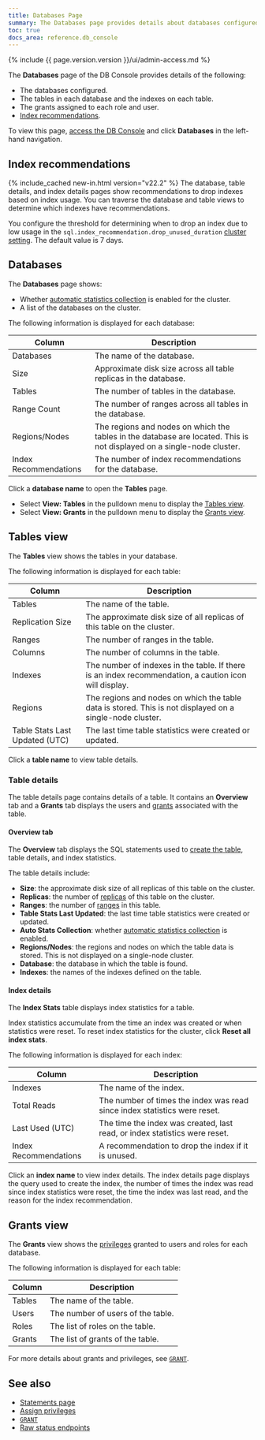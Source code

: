 ```yaml
---
title: Databases Page
summary: The Databases page provides details about databases configured, the tables in each database, and the grants assigned to each user.
toc: true
docs_area: reference.db_console
---
```


{% include {{ page.version.version }}/ui/admin-access.md %}

The **Databases** page of the DB Console provides details of the following:

- The databases configured.
- The tables in each database and the indexes on each table.
- The grants assigned to each role and user.
- [Index recommendations](#index-recommendations).

To view this page, [access the DB Console](ui-overview.html#db-console-access) and click **Databases** in the left-hand navigation.

## Index recommendations

{% include_cached new-in.html version="v22.2" %} The database, table details, and index details pages show recommendations to drop indexes based on index usage. You can traverse the database and table views to determine which indexes have recommendations.

You configure the threshold for determining when to drop an index due to low usage in the `sql.index_recommendation.drop_unused_duration` [cluster setting](cluster-settings.html). The default value is 7 days.

## Databases

The **Databases** page shows:

- Whether [automatic statistics collection](cost-based-optimizer.html#table-statistics) is enabled for the cluster.
- A list of the databases on the cluster.

The following information is displayed for each database:

| Column                | Description                                                                                                             |
|-----------------------|-------------------------------------------------------------------------------------------------------------------------|
| Databases             | The name of the database.                                                                                               |
| Size                  | Approximate disk size across all table replicas in the database.                                                        |
| Tables                | The number of tables in the database.                                                                                   |
| Range Count           | The number of ranges across all tables in the database.                                                                 |
| Regions/Nodes         | The regions and nodes on which the tables in the database are located. This is not displayed on a single-node cluster.  |
| Index Recommendations | The number of index recommendations for the database.                                                                   |

Click a **database name** to open the **Tables** page.

-  Select **View: Tables** in the pulldown menu to display the [Tables view](#tables-view).
-  Select **View: Grants** in the pulldown menu to display the [Grants view](#grants-view).

## Tables view

The **Tables** view shows the tables in your database.

The following information is displayed for each table:

| Column                         | Description                                                                                                      |
|--------------------------------|------------------------------------------------------------------------------------------------------------------|
| Tables                         | The name of the table.                                                                                           |
| Replication Size               | The approximate disk size of all replicas of this table on the cluster.                                          |
| Ranges                         | The number of ranges in the table.                                                                               |
| Columns                        | The number of columns in the table.                                                                              |
| Indexes                        | The number of indexes in the table. If there is an index recommendation, a caution icon will display.            |
| Regions                        | The regions and nodes on which the table data is stored. This is not displayed on a single-node cluster.         |
| Table Stats Last Updated (UTC) | The last time table statistics were created or updated.                                                          |

Click a **table name** to view table details.

### Table details

The table details page contains details of a table. It contains an **Overview** tab and a **Grants** tab displays the users and [grants](grant.html) associated with the table.

#### Overview tab

The **Overview** tab displays the SQL statements used to [create the table](create-table.html), table details, and index statistics.

The table details include:

- **Size**: the approximate disk size of all replicas of this table on the cluster.
- **Replicas**: the number of [replicas](architecture/replication-layer.html) of this table on the cluster.
- **Ranges**: the number of [ranges](architecture/glossary.html#architecture-range) in this table.
- **Table Stats Last Updated**: the last time table statistics were created or updated.
- **Auto Stats Collection**: whether [automatic statistics collection](cost-based-optimizer.html#table-statistics) is enabled.
- **Regions/Nodes**: the regions and nodes on which the table data is stored. This is not displayed on a single-node cluster.
- **Database**: the database in which the table is found.
- **Indexes**: the names of the indexes defined on the table.

#### Index details

The **Index Stats** table displays index statistics for a table.

Index statistics accumulate from the time an index was created or when statistics were reset. To reset index statistics for the cluster, click **Reset all index stats**.

The following information is displayed for each index:

| Column                | Description                                                                |
|-----------------------|----------------------------------------------------------------------------|
| Indexes               | The name of the index.                                                     |
| Total Reads           | The number of times the index was read since index statistics were reset.  |
| Last Used (UTC)       | The time the index was created, last read, or index statistics were reset. |
| Index Recommendations | A recommendation to drop the index if it is unused.                        |

Click an **index name** to view index details. The index details page displays the query used to create the index, the number of times the index was read since index statistics were reset, the time the index was last read, and the reason for the index recommendation.

## Grants view

The **Grants** view shows the [privileges](security-reference/authorization.html#managing-privileges) granted to users and roles for each database.

The following information is displayed for each table:

| Column     | Description                       |
|------------|-----------------------------------|
| Tables     | The name of the table.            |
| Users      | The number of users of the table. |
| Roles      | The list of roles on the table.   |
| Grants     | The list of grants of the table.  |

For more details about grants and privileges, see [`GRANT`](grant.html).


## See also

- [Statements page](ui-statements-page.html)
- [Assign privileges](security-reference/authorization.html#managing-privileges)
- [`GRANT`](grant.html)
- [Raw status endpoints](monitoring-and-alerting.html#raw-status-endpoints)
